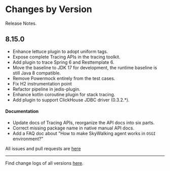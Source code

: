Changes by Version
==================
Release Notes.

8.15.0
------------------

* Enhance lettuce plugin to adopt uniform tags.
* Expose complete Tracing APIs in the tracing toolkit.
* Add plugin to trace Spring 6 and Resttemplate 6.
* Move the baseline to JDK 17 for development, the runtime baseline is still Java 8 compatible.
* Remove Powermock entirely from the test cases.
* Fix H2 instrumentation point
* Refactor pipeline in jedis-plugin.
* Enhance kotlin coroutine plugin for stack tracing.
* Add plugin to support ClickHouse JDBC driver (0.3.2.*).

#### Documentation
* Update docs of Tracing APIs, reorganize the API docs into six parts.
* Correct missing package name in native manual API docs.
* Add a FAQ doc about "How to make SkyWalking agent works in `OSGI` environment?"

All issues and pull requests are [here](https://github.com/apache/skywalking/milestone/168?closed=1)

------------------
Find change logs of all versions [here](changes).
